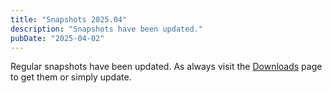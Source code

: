 ```yaml
---
title: "Snapshots 2025.04"
description: "Snapshots have been updated."
pubDate: "2025-04-02"
---
```


Regular snapshots have been updated. As always visit the [Downloads](/downloads) page to get them or simply update.
